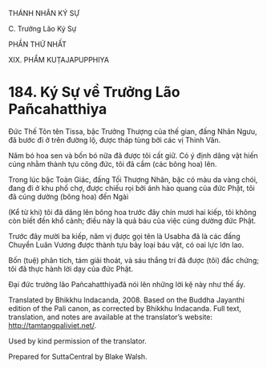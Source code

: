 THÁNH NHÂN KÝ SỰ

C. Trưởng Lão Ký Sự

PHẦN THỨ NHẤT

XIX. PHẨM KUṬAJAPUPPHIYA

# 184\. Ký Sự về Trưởng Lão Pañcahatthiya

Đức Thế Tôn tên Tissa, bậc Trưởng Thượng của thế gian, đấng Nhân Ngưu, đã bước đi ở trên đường lộ, được tháp tùng bởi các vị Thinh Văn.

Năm bó hoa sen và bốn bó nữa đã được tôi cất giữ. Có ý định dâng vật hiến cúng nhằm thành tựu công đức, tôi đã cầm (các bông hoa) lên.

Trong lúc bậc Toàn Giác, đấng Tối Thượng Nhân, bậc có màu da vàng chói, đang đi ở khu phố chợ, được chiếu rọi bởi ánh hào quang của đức Phật, tôi đã cúng dường (bông hoa) đến Ngài

(Kể từ khi) tôi đã dâng lên bông hoa trước đây chín mươi hai kiếp, tôi không còn biết đến khổ cảnh; điều này là quả báu của việc cúng dường đức Phật.

Trước đây mười ba kiếp, năm vị được gọi tên là Usabha đã là các đấng Chuyển Luân Vương được thành tựu bảy loại báu vật, có oai lực lớn lao.

Bốn (tuệ) phân tích, tám giải thoát, và sáu thắng trí đã được (tôi) đắc chứng; tôi đã thực hành lời dạy của đức Phật.

Đại đức trưởng lão Pañcahatthiyađã nói lên những lời kệ này như thế ấy.

Translated by Bhikkhu Indacanda, 2008. Based on the Buddha Jayanthi edition of the Pali canon, as corrected by Bhikkhu Indacanda. Full text, translation, and notes are available at the translator’s website: http://tamtangpaliviet.net/.

Used by kind permission of the translator.

Prepared for SuttaCentral by Blake Walsh.